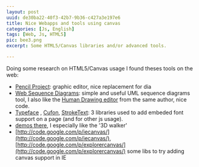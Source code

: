 ```yaml
---
layout: post
uuid: de30ba22-40f3-42b7-9b36-c427a3e197e6
title: Nice Webapps and tools using canvas
categories: [Js, English]
tags: [Web, Js, HTML5]
pic: bee3.png
excerpt: Some HTML5/Canvas libraries and/or advanced tools.

---
```


Doing some research on HTML5/Canvas usage I found theses tools on the web:

 * [Pencil Project](http://pencil.evolus.vn/en-US/Home.aspx): graphic editor, nice replacement for dia
 * [Web Sequence Diagrams](http://www.websequencediagrams.com/): simple and useful UML sequence diagrams tool, I also like the [Human Drawing editor](http://zwibbler.com/) from the same author, nice code.
 * [Typeface](http://typeface.neocracy.org/) , [Cufon](http://cufon.shoqolate.com), [StrokeText](http://www.netzgesta.de/dev/text/): 3 libraries used to add embeded font support on a page (and for other js usage).
 * [demos there](http://www.benjoffe.com/code/all), I especially like the '3D walker'
 * [http://code.google.com/p/iecanvas/](http://code.google.com/p/iecanvas/), [http://code.google.com/p/explorercanvas/](http://code.google.com/p/explorercanvas/) some libs to try adding canvas support in IE


